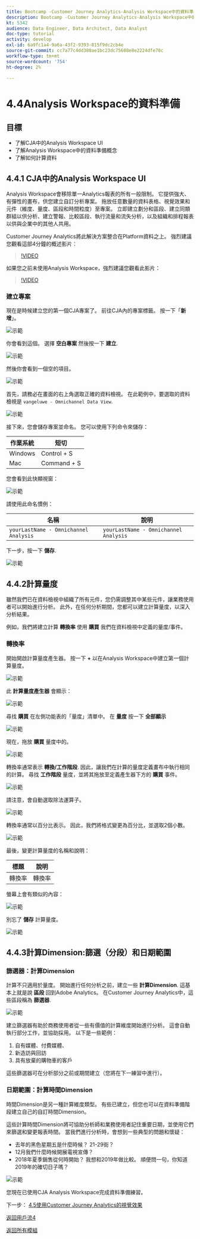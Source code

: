 ```yaml
---
title: Bootcamp -Customer Journey Analytics-Analysis Workspace中的資料準備
description: Bootcamp -Customer Journey Analytics-Analysis Workspace中的資料準備
kt: 5342
audience: Data Engineer, Data Architect, Data Analyst
doc-type: tutorial
activity: develop
exl-id: 6a9fc1a4-9a6a-43f2-9393-815f9dc2cb4e
source-git-commit: cc7a77c4dd380ae1bc23dc75608e8e2224dfe78c
workflow-type: tm+mt
source-wordcount: '754'
ht-degree: 2%

---
```


# 4.4Analysis Workspace的資料準備

## 目標

- 了解CJA中的Analysis Workspace UI
- 了解Analysis Workspace中的資料準備概念
- 了解如何計算資料

## 4.4.1 CJA中的Analysis Workspace UI

Analysis Workspace會移除單一Analytics報表的所有一般限制。 它提供強大、有彈性的畫布，供您建立自訂分析專案。 拖放任意數量的資料表格、視覺效果和元件（維度、量度、區段和時間粒度）至專案。 立即建立劃分和區段、建立同類群組以供分析、建立警報、比較區段、執行流量和流失分析，以及組織和排程報表以供與企業中的其他人共用。

Customer Journey Analytics將此解決方案整合在Platform資料之上。 強烈建議您觀看這部4分鐘的概述影片：

>[!VIDEO](https://video.tv.adobe.com/v/35109?quality=12&learn=on)

如果您之前未使用Analysis Workspace，強烈建議您觀看此影片：

>[!VIDEO](https://video.tv.adobe.com/v/26266?quality=12&learn=on)

### 建立專案

現在是時候建立您的第一個CJA專案了。 前往CJA內的專案標籤。
按一下「**新增**」。

![示範](./images/prmenu.png)

你會看到這個。 選擇 **空白專案** 然後按一下 **建立**.

![示範](./images/prmenu1.png)

然後你會看到一個空的項目。

![示範](./images/premptyprojects.png)

首先，請務必在畫面的右上角選取正確的資料檢視。 在此範例中，要選取的資料檢視是 `vangeluwe - Omnichannel Data View`.

![示範](./images/prdv.png)

接下來，您會儲存專案並命名。 您可以使用下列命令來儲存：

| 作業系統 | 短切 |
| ----------------- |-------------| 
| Windows | Control + S |
| Mac | Command + S |

您會看到此快顯視窗：

![示範](./images/prsave.png)

請使用此命名慣例：

| 名稱 | 說明 |
| ----------------- |-------------| 
| `yourLastName - Omnichannel Analysis` | `yourLastName - Omnichannel Analysis` |

下一步，按一下 **儲存**.

![示範](./images/prsave2.png)

## 4.4.2計算量度

雖然我們已在資料檢視中組織了所有元件，您仍需調整其中某些元件，讓業務使用者可以開始進行分析。 此外，在任何分析期間，您都可以建立計算量度，以深入分析結果。

例如，我們將建立計算 **轉換率** 使用 **購買** 我們在資料檢視中定義的量度/事件。

### 轉換率

開始開啟計算量度產生器。 按一下 **+** 以在Analysis Workspace中建立第一個計算量度。

![示範](./images/pradd.png)

此 **計算量度產生器** 會顯示：

![示範](./images/prbuilder.png)

尋找 **購買** 在左側功能表的「量度」清單中。 在 **量度** 按一下 **全部顯示**

![示範](./images/calcbuildercr1.png)

現在，拖放 **購買** 量度中的。

![示範](./images/calcbuildercr2.png)

轉換率通常表示 **轉換/工作階段**. 因此，讓我們在計算的量度定義畫布中執行相同的計算。 尋找 **工作階段** 量度，並將其拖放至定義產生器下方的 **購買** 事件。

![示範](./images/calcbuildercr3.png)

請注意，會自動選取除法運算子。

![示範](./images/calcbuildercr4.png)

轉換率通常以百分比表示。 因此，我們將格式變更為百分比，並選取2個小數。

![示範](./images/calcbuildercr5.png)

最後，變更計算量度的名稱和說明：

| 標題 | 說明 |
| ----------------- |-------------| 
| 轉換率 | 轉換率 |

螢幕上會有類似的內容：

![示範](./images/calcbuildercr6.png)

別忘了 **儲存** 計算量度。

![示範](./images/pr9.png)

## 4.4.3計算Dimension:篩選（分段）和日期範圍

### 篩選器：計算Dimension

計算不只適用於量度。 開始進行任何分析之前，建立一些 **計算Dimension**. 這基本上就是說 **區段** 回到Adobe Analytics。 在Customer Journey Analytics中，這些區段稱為 **篩選器**.

![示範](./images/prfilters.png)

建立篩選器有助於商務使用者從一些有價值的計算維度開始進行分析。 這會自動執行部分工作，並協助採用。 以下是一些範例：

1. 自有媒體、付費媒體、
2. 新造訪與回訪
3. 具有放棄的購物車的客戶

這些篩選器可在分析部分之前或期間建立（您將在下一練習中進行）。

### 日期範圍：計算時間Dimension

時間Dimension是另一種計算維度類型。 有些已建立，但您也可以在資料準備階段建立自己的自訂時間Dimension。

這些計算時間Dimension將可協助分析師和業務使用者記住重要日期，並使用它們來篩選和變更報表時間。 當我們進行分析時，會想到一些典型的問題和懷疑：

- 去年的黑色星期五是什麼時候？ 21-29街？
- 12月我們什麼時候開展電視宣傳？
- 2018年夏季銷售從何時開始？ 我想和2019年做比較。 順便問一句，你知道2019年的確切日子嗎？

![示範](./images/timedimensions.png)

您現在已使用CJA Analysis Workspace完成資料準備練習。

下一步： [4.5使用Customer Journey Analytics的視覺效果](./ex5.md)

[返回用戶流4](./uc4.md)

[返回所有模組](./../../overview.md)
